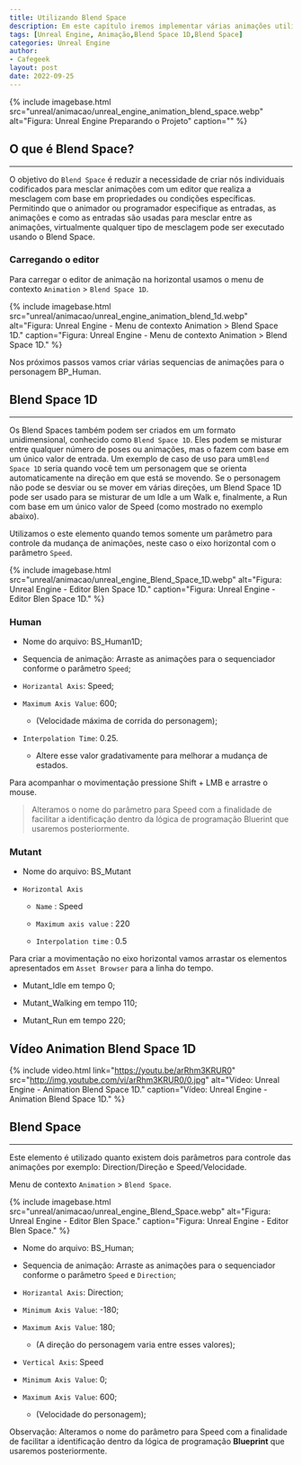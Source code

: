 ```yaml
---
title: Utilizando Blend Space
description: Em este capítulo iremos implementar várias animações utilizando um eixo de movimentação utilizando o elemento e editor Blend space 1D e Blend space.
tags: [Unreal Engine, Animação,Blend Space 1D,Blend Space]
categories: Unreal Engine
author: 
- Cafegeek
layout: post
date: 2022-09-25 
---
```


{% include imagebase.html
    src="unreal/animacao/unreal_engine_animation_blend_space.webp"
    alt="Figura: Unreal Engine Preparando o Projeto"
    caption=""
%}

## O que é Blend Space?

***

O objetivo do `Blend Space` é reduzir a necessidade de criar nós individuais codificados para mesclar animações com um editor que realiza a mesclagem com base em propriedades ou condições específicas. Permitindo que o animador ou programador especifique as entradas, as animações e como as entradas são usadas para mesclar entre as animações, virtualmente qualquer tipo de mesclagem pode ser executado usando o Blend Space.

### Carregando o editor

Para carregar o editor de animação na horizontal usamos o menu de contexto `Animation` > `Blend Space 1D`.

{% include imagebase.html
    src="unreal/animacao/unreal_engine_animation_blend_1d.webp"
    alt="Figura: Unreal Engine - Menu de contexto Animation > Blend Space 1D."
    caption="Figura: Unreal Engine - Menu de contexto Animation > Blend Space 1D."
%}

Nos próximos passos vamos criar várias sequencias de animações para o personagem BP_Human.

## Blend Space 1D

***

Os Blend Spaces também podem ser criados em um formato unidimensional, conhecido como `Blend Space 1D`. Eles podem se misturar entre qualquer número de poses ou animações, mas o fazem com base em um único valor de entrada. Um exemplo de caso de uso para um`Blend Space 1D` seria quando você tem um personagem que se orienta automaticamente na direção em que está se movendo. Se o personagem não pode se desviar ou se mover em várias direções, um Blend Space 1D pode ser usado para se misturar de um Idle a um Walk e, finalmente, a Run com base em um único valor de Speed (como mostrado no exemplo abaixo).

Utilizamos o este elemento quando temos somente um parâmetro para controle da mudança de animações, neste caso o eixo horizontal com o parâmetro `Speed`.

{% include imagebase.html
    src="unreal/animacao/unreal_engine_Blend_Space_1D.webp"
    alt="Figura: Unreal Engine - Editor Blen Space 1D."
    caption="Figura: Unreal Engine - Editor Blen Space 1D."
%}

### Human

- Nome do arquivo: BS_Human1D;

- Sequencia de animação: Arraste as animações para o sequenciador conforme o parâmetro `Speed`;

- `Horizantal Axis`: Speed;

- `Maximum Axis Value`: 600;

  - (Velocidade máxima de corrida do personagem);

- `Interpolation Time`: 0.25.

  - Altere esse valor gradativamente para melhorar a mudança de estados.

Para acompanhar o movimentação pressione Shift + LMB e arrastre o mouse.

> Alteramos o nome do parâmetro para Speed com a finalidade de facilitar a identificação dentro da lógica de programação Bluerint que usaremos posteriormente.

### Mutant

- Nome do arquivo: BS_Mutant

- `Horizontal Axis`

  - `Name` : Speed

  - `Maximum axis value` : 220

  - `Interpolation time` : 0.5

Para criar a movimentação no eixo horizontal vamos arrastar os elementos apresentados em `Asset Browser` para a linha do tempo.

- Mutant_Idle em tempo 0;  

- Mutant_Walking em tempo 110;  

- Mutant_Run em tempo 220;  

## Vídeo Animation Blend Space 1D

{% include video.html
    link="https://youtu.be/arRhm3KRUR0"
    src="http://img.youtube.com/vi/arRhm3KRUR0/0.jpg"
    alt="Vídeo: Unreal Engine - Animation Blend Space 1D."
    caption="Vídeo: Unreal Engine - Animation Blend Space 1D."
%}

## Blend Space

***

Este elemento é utilizado quanto existem dois parâmetros para controle das animações por exemplo: Direction/Direção e Speed/Velocidade.

Menu de contexto `Animation` > `Blend Space`.

{% include imagebase.html
    src="unreal/animacao/unreal_engine_Blend_Space.webp"
    alt="Figura: Unreal Engine - Editor Blen Space."
    caption="Figura: Unreal Engine - Editor Blen Space."
%}

- Nome do arquivo: BS_Human;

- Sequencia de animação: Arraste as animações para o sequenciador conforme o parâmetro `Speed` e `Direction`;

- `Horizantal Axis`: Direction;

- `Minimum Axis Value`: -180;

- `Maximum Axis Value`: 180;

  - (A direção do personagem varia entre esses valores);

- `Vertical Axis`: Speed

- `Minimum Axis Value`: 0;

- `Maximum Axis Value`: 600;
  - (Velocidade do personagem);

Observação: Alteramos o nome do parâmetro para Speed com a finalidade de facilitar a identificação dentro da lógica de programação **Blueprint** que usaremos posteriormente.
